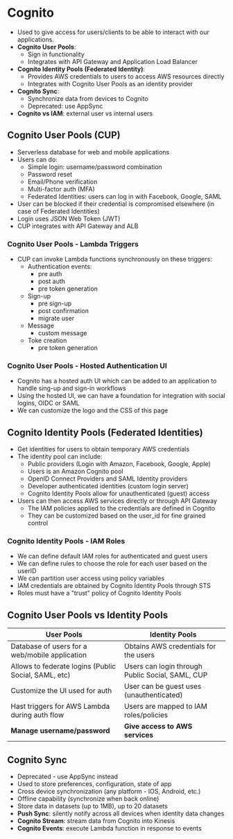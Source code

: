 # Cognito

- Used to give access for users/clients to be able to interact with our applications.
- **Cognito User Pools**:
    - Sign in functionality
    - Integrates with API Gateway and Application Load Balancer
- **Cognito Identity Pools (Federated Identity)**:
    - Provides AWS credentials to users to access AWS resources directly
    - Integrates with Cognito User Pools as an identity provider
- **Cognito Sync**:
    - Synchronize data from devices to Cognito
    - Deprecated: use AppSync
- **Cognito vs IAM**: external user vs internal users

## Cognito User Pools (CUP)

- Serverless database for web and mobile applications
- Users can do:
    - Simple login: username/password combination
    - Password reset
    - Email/Phone verification
    - Multi-factor auth (MFA)
    - Federated Identities: users can log in with Facebook, Google, SAML
- User can be blocked if their credential is compromised elsewhere (in case of Federated Identities)
- Login uses JSON Web Token (JWT)
- CUP integrates with API Gateway and ALB

### Cognito User Pools - Lambda Triggers

- CUP can invoke Lambda functions synchronously on these triggers:
    - Authentication  events:
        - pre auth
        - post auth
        - pre token generation
    - Sign-up
        - pre sign-up
        - post confirmation
        - migrate user
    - Message
        - custom message
    - Toke creation
        - pre token generation

### Cognito User Pools - Hosted Authentication UI

- Cognito has a hosted auth UI which can be added to an application to handle sing-up and sign-in workflows
- Using the hosted UI, we can have a foundation for integration with social logins, OIDC or SAML
- We can customize the logo and the CSS of this page 

## Cognito Identity Pools (Federated Identities)

- Get identities for users to obtain temporary AWS credentials
- The identity pool can include:
    - Public providers (Login with Amazon, Facebook, Google, Apple)
    - Users is an Amazon Cognito pool
    - OpenID Connect Providers and SAML Identity providers
    - Developer authenticated identities (custom login server)
    - Cognito Identity Pools allow for unauthenticated (guest) access
- Users can then access AWS services directly or through API Gateway
    - The IAM policies applied to the credentials are defined in Cognito
    - They can be customized based on the user_id for fine grained control

### Cognito Identity Pools - IAM Roles

- We can define default IAM roles for authenticated and guest users
- We can define rules to choose the role for each user based on the userID
- We can partition user access using policy variables
- IAM credentials are obtained by Cognito Identity Pools through STS
- Roles must have a "trust" policy of Cognito Identity Pools

## Cognito User Pools vs Identity Pools

| User Pools                                           | Identity Pools                                   |
| ---------------------------------------------------- | ------------------------------------------------ |
| Database of users for a web/mobile application       | Obtains AWS credentials for the users            |
| Allows to federate logins (Public Social, SAML, etc) | Users can login through Public Social, SAML, CUP |
| Customize the UI used for auth                       | User can be guest uses (unauthenticated)         |
| Hast triggers for AWS Lambda during auth flow        | Users are mapped to IAM roles/policies           |
| **Manage username/password**                         | **Give access to AWS services**                  |

## Cognito Sync

- Deprecated - use AppSync instead
- Used to store preferences, configuration, state of app
- Cross device synchronization (any platform - IOS, Android, etc.)
- Offline capability (synchronize when back online)
- Store data in datasets (up to 1MB), up to 20 datasets
- **Push Sync**: silently notify across all devices when identity data changes
- **Cognito Stream**: stream data from Cognito into Kinesis
- **Cognito Events**: execute Lambda function in response to events